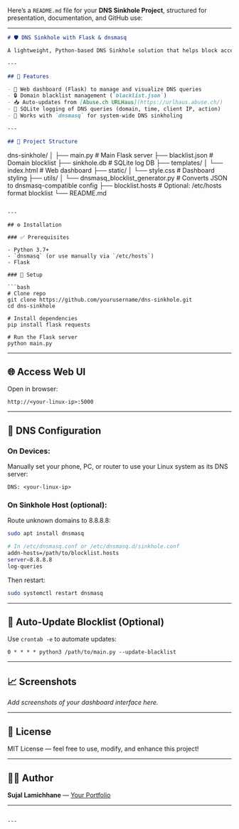 Here’s a `README.md` file for your **DNS Sinkhole Project**, structured for presentation, documentation, and GitHub use:

---

```markdown
# 🛡️ DNS Sinkhole with Flask & dnsmasq

A lightweight, Python-based DNS Sinkhole solution that helps block access to malicious or unwanted domains across your network. Featuring a web dashboard, blacklist control, and automatic updates from trusted threat intelligence sources.

---

## 📌 Features

- 🧠 Web dashboard (Flask) to manage and visualize DNS queries
- 🔒 Domain blacklist management (`blacklist.json`)
- 📥 Auto-updates from [Abuse.ch URLHaus](https://urlhaus.abuse.ch/)
- 🧾 SQLite logging of DNS queries (domain, time, client IP, action)
- 🚀 Works with `dnsmasq` for system-wide DNS sinkholing

---

## 📂 Project Structure

```

dns-sinkhole/
│
├── main.py                  # Main Flask server
├── blacklist.json           # Domain blocklist
├── sinkhole.db              # SQLite log DB
├── templates/
│   └── index.html           # Web dashboard
├── static/
│   └── style.css            # Dashboard styling
├── utils/
│   └── dnsmasq\_blocklist\_generator.py  # Converts JSON to dnsmasq-compatible config
├── blocklist.hosts          # Optional: /etc/hosts format blocklist
└── README.md

````

---

## ⚙️ Installation

### ✅ Prerequisites

- Python 3.7+
- `dnsmasq` (or use manually via `/etc/hosts`)
- Flask

### 🐍 Setup

```bash
# Clone repo
git clone https://github.com/yourusername/dns-sinkhole.git
cd dns-sinkhole

# Install dependencies
pip install flask requests

# Run the Flask server
python main.py
````

---

## 🌐 Access Web UI

Open in browser:

```
http://<your-linux-ip>:5000
```

---

## 🔁 DNS Configuration

### On Devices:

Manually set your phone, PC, or router to use your Linux system as its DNS server:

```
DNS: <your-linux-ip>
```

### On Sinkhole Host (optional):

Route unknown domains to 8.8.8.8:

```bash
sudo apt install dnsmasq

# In /etc/dnsmasq.conf or /etc/dnsmasq.d/sinkhole.conf
addn-hosts=/path/to/blocklist.hosts
server=8.8.8.8
log-queries
```

Then restart:

```bash
sudo systemctl restart dnsmasq
```

---

## 🔄 Auto-Update Blocklist (Optional)

Use `crontab -e` to automate updates:

```
0 * * * * python3 /path/to/main.py --update-blacklist
```

---

## 📈 Screenshots

*Add screenshots of your dashboard interface here.*

---

## 📃 License

MIT License — feel free to use, modify, and enhance this project!

---

## 👨‍💻 Author

**Sujal Lamichhane** — [Your Portfolio](#)

---

```

---

